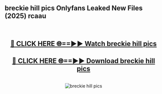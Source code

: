 <h2>breckie hill pics Onlyfans Leaked New Files (2025) rcaau</h2>
<br>
<div align="center">
<h2><a href="https://mediafiles.top/breckie_hill_pics&ref=git" rel="nofollow">🔴 CLICK HERE 🌐==►► Watch breckie hill pics</a></h2>
<h2><a href="https://mediafiles.top/breckie_hill_pics&ref=git" rel="nofollow">🔴 CLICK HERE 🌐==►► Download breckie hill pics</a></h2>
<br>
<a href="https://mediafiles.top/breckie_hill_pics&ref=git" rel="nofollow" data-target="animated-image.originalLink"><img src="https://i.ibb.co.com/xMMVF88/686577567.gif" alt="breckie hill pics" style="max-width: 100%; display: inline-block;" data-target="animated-image.originalImage"></a>
</div>
<br>
<br>